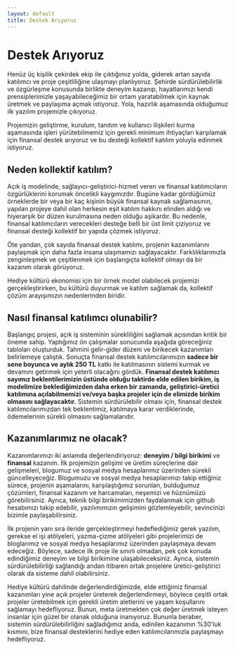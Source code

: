 ```yaml
---
layout: default
title: Destek Arıyoruz
---
```



# Destek Arıyoruz

Henüz üç kişilik çekirdek ekip ile çıktığımız yolda, giderek artan sayıda katılımcı ve proje çeşitliliğine ulaşmayı planlıyoruz. Şehirde sürdürülebilirlik ve özgürleşme konusunda birlikte deneyim kazanıp, hayatlarımızı kendi prensiplerimizle yaşayabileceğimiz bir ortam yaratabilmek için kaynak üretmek ve paylaşıma açmak istiyoruz. Yola, hazırlık aşamasında olduğumuz ilk yazılım projemizle çıkıyoruz.

Projemizin geliştirme, kurulum, tanıtım ve kullanıcı ilişkileri kurma aşamasında işleri yürütebilmemiz için gerekli minimum ihtiyaçları karşılamak için finansal destek arıyoruz ve bu desteği kollektif katılım yoluyla edinmek istiyoruz.

## Neden kollektif katılım?

Açık iş modelinde, sağlayıcı-geliştirici-hizmet veren ve finansal katılımcıların özgürlüklerini korumak öncelikli kaygımızdır. Bugüne kadar gördüğümüz örneklerde bir veya bir kaç kişinin büyük finansal kaynak sağlamasının, yapılan projeye dahil olan herkesin eşit katılım hakkını elinden aldığı ve hiyerarşik bir düzen kurulmasına neden olduğu aşikardır. Bu nedenle, finansal katılımcıların verecekleri desteğe belli bir üst limit çiziyoruz ve finansal desteği kollektif bir yapıda çözmek istiyoruz.

Öte yandan, çok sayıda finansal destek katılımı, projenin kazanımlarını paylaşmak için daha fazla insana ulaşmamızı sağlayacaktır. Farklılıklarımızla zenginleşmek ve çeşitlenmek için başlangıçta kollektif olmayı da bir kazanım olarak görüyoruz.

Hediye kültürü ekonomisi için bir örnek model olabilecek projemizi gerçekleştirirken, bu kültürü duyurmak ve katılım sağlamak da, kollektif çözüm arayışımızın nedenlerinden biridir.

## Nasıl finansal katılımcı olunabilir?

Başlangıç projesi, açık iş sisteminin sürekliliğini sağlamak açısından kritik bir öneme sahip. Yaptığımız ön çalışmalar sonucunda aşağıda göreceğiniz tabloları oluşturduk. Tahmini gelir-gider düzeni ve birikecek kazanımları belirlemeye çalıştık. Sonuçta finansal destek katılımcılarımızın **sadece bir sene boyunca ve aylık 250 TL**  katkı ile katılmasının sistemi kurmak ve devamını getirmek için yeterli olacağını gördük. **Finansal destek katılımcı sayımız beklentilerimizin üstünde olduğu taktirde elde edilen birikim, iş modelimize beklediğimizden daha erken bir zamanda, geliştirici-üretici katılımına açılabilmemizi ve/veya başka projeler için de elimizde birikim olmasını sağlayacaktır.** Sistemin sürdürülebilir olması için, finansal destek katılımcılarımızdan tek beklentimiz, katılmaya karar verdiklerinde, ödemelerinin sürekli olmasını sağlamalarıdır.


## Kazanımlarımız ne olacak?

Kazanımlarımızı iki anlamda değerlendiriyoruz: **deneyim / bilgi birikimi** ve **finansal** kazanım. İlk projemizin gelişimi ve üretim süreçlerine dair gelişmeleri, blogumuz ve sosyal medya hesaplarımız üzerinden sürekli güncelleyeceğiz. Blogumuzu ve sosyal medya hesaplarımızı takip ettiğiniz sürece, projenin aşamalarını, karşılaştığımız sorunları, bulduğumuz çözümleri, finansal kazanım ve harcamaları, neşemizi ve hüznümüzü görebilirsiniz. Ayrıca, teknik bilgi birikimimizden faydalanmak için github hesabımızı takip edebilir, yazılımımızın gelişimini gözlemleyebilir, sevincinizi bizimle paylaşabilirsiniz.

İlk projenin yanı sıra ileride gerçekleştirmeyi hedeflediğimiz gerek yazılım, gerekse el işi atölyeleri, yazma-çizme atölyeleri gibi projelerimizi de bloglarımız ve sosyal medya hesaplarımız üzerinden paylaşmaya devam edeceğiz. Böylece, sadece ilk proje ile sınırlı olmadan, pek çok konuda edindiğimiz deneyim ve bilgi birikimine ulaşabileceksiniz. Ayrıca, sistemin sürdürülebilirliği sağlandığı andan itibaren ortak projelere üretici-geliştirici olarak da sisteme dahil olabilirsiniz.

Hediye kültürü dahilinde değerlendirdiğimizde, elde ettiğimiz finansal kazanımları yine açık projeler üreterek değerlendirmeyi, böylece çeşitli ortak projeler üretebilmek için gerekli üretim aletlerini ve yaşam koşullarını sağlamayı hedefliyoruz. Bunun, meta üretmekten çok değer üretmek isteyen insanlar için güzel bir olanak olduğuna inanıyoruz. Bununla beraber, sistemin sürdürülebilirliğini sağladığımız anda, edinilen kazanımın %30'luk kısmını, bize finansal desteklerini hediye eden katılımcılarımızla paylaşmayı hedefliyoruz.
